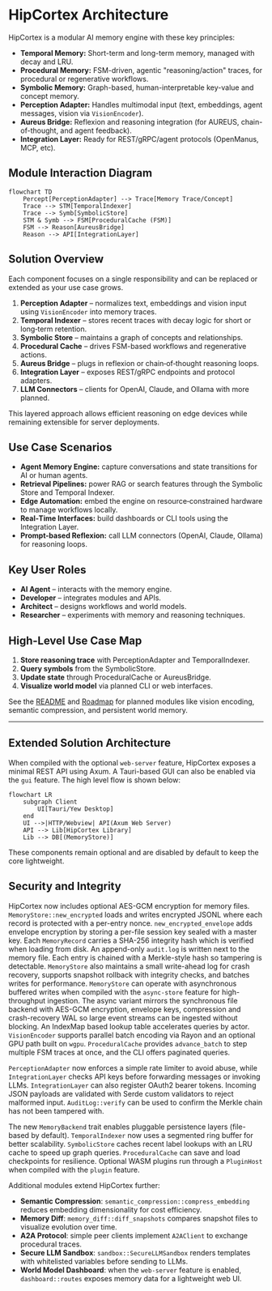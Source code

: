 # HipCortex Architecture

HipCortex is a modular AI memory engine with these key principles:

- **Temporal Memory:** Short-term and long-term memory, managed with decay and LRU.
- **Procedural Memory:** FSM-driven, agentic "reasoning/action" traces, for procedural or regenerative workflows.
- **Symbolic Memory:** Graph-based, human-interpretable key-value and concept memory.
- **Perception Adapter:** Handles multimodal input (text, embeddings, agent messages, vision via `VisionEncoder`).
- **Aureus Bridge:** Reflexion and reasoning integration (for AUREUS, chain-of-thought, and agent feedback).
- **Integration Layer:** Ready for REST/gRPC/agent protocols (OpenManus, MCP, etc).

## Module Interaction Diagram

```mermaid
flowchart TD
    Percept[PerceptionAdapter] --> Trace[Memory Trace/Concept]
    Trace --> STM[TemporalIndexer]
    Trace --> Symb[SymbolicStore]
    STM & Symb --> FSM[ProceduralCache (FSM)]
    FSM --> Reason[AureusBridge]
    Reason --> API[IntegrationLayer]
```

## Solution Overview

Each component focuses on a single responsibility and can be replaced or
extended as your use case grows.

1. **Perception Adapter** – normalizes text, embeddings and vision input using `VisionEncoder` into memory traces.
2. **Temporal Indexer** – stores recent traces with decay logic for short or
   long‑term retention.
3. **Symbolic Store** – maintains a graph of concepts and relationships.
4. **Procedural Cache** – drives FSM-based workflows and regenerative actions.
5. **Aureus Bridge** – plugs in reflexion or chain‑of‑thought reasoning loops.
6. **Integration Layer** – exposes REST/gRPC endpoints and protocol adapters.
7. **LLM Connectors** – clients for OpenAI, Claude, and Ollama with more planned.

This layered approach allows efficient reasoning on edge devices while remaining
extensible for server deployments.

## Use Case Scenarios

- **Agent Memory Engine:** capture conversations and state transitions for AI or
  human agents.
- **Retrieval Pipelines:** power RAG or search features through the Symbolic
  Store and Temporal Indexer.
- **Edge Automation:** embed the engine on resource‑constrained hardware to
  manage workflows locally.
- **Real‑Time Interfaces:** build dashboards or CLI tools using the Integration Layer.
- **Prompt-based Reflexion:** call LLM connectors (OpenAI, Claude, Ollama) for reasoning loops.

## Key User Roles
- **AI Agent** – interacts with the memory engine.
- **Developer** – integrates modules and APIs.
- **Architect** – designs workflows and world models.
- **Researcher** – experiments with memory and reasoning techniques.

## High-Level Use Case Map
1. **Store reasoning trace** with PerceptionAdapter and TemporalIndexer.
2. **Query symbols** from the SymbolicStore.
3. **Update state** through ProceduralCache or AureusBridge.
4. **Visualize world model** via planned CLI or web interfaces.

See the [README](../README.md) and [Roadmap](./roadmap.md) for planned modules
like vision encoding, semantic compression, and persistent world memory.

---

## Extended Solution Architecture

When compiled with the optional `web-server` feature, HipCortex exposes a minimal REST API using Axum. A Tauri-based GUI can also be enabled via the `gui` feature. The high level flow is shown below:

```mermaid
flowchart LR
    subgraph Client
        UI[Tauri/Yew Desktop]
    end
    UI -->|HTTP/Webview| API(Axum Web Server)
    API --> Lib[HipCortex Library]
    Lib --> DB[(MemoryStore)]
```

These components remain optional and are disabled by default to keep the core lightweight.

## Security and Integrity

HipCortex now includes optional AES-GCM encryption for memory files. `MemoryStore::new_encrypted` loads and writes encrypted JSONL where each record is protected with a per-entry nonce. `new_encrypted_envelope` adds envelope encryption by storing a per-file session key sealed with a master key. Each `MemoryRecord` carries a SHA-256 integrity hash which is verified when loading from disk.
An append-only `audit.log` is written next to the memory file. Each entry is chained with a Merkle-style hash so tampering is detectable. `MemoryStore` also maintains a small write-ahead log for crash recovery, supports snapshot rollback with integrity checks, and batches writes for performance.
`MemoryStore` can operate with asynchronous buffered writes when compiled with the `async-store` feature for high-throughput ingestion. The async variant mirrors the synchronous file backend with AES-GCM encryption, envelope keys, compression and crash-recovery WAL so large event streams can be ingested without blocking.
An IndexMap based lookup table accelerates queries by actor.
`VisionEncoder` supports parallel batch encoding via Rayon and an optional GPU path built on `wgpu`.
`ProceduralCache` provides `advance_batch` to step multiple FSM traces at once, and the CLI offers paginated queries.

`PerceptionAdapter` now enforces a simple rate limiter to avoid abuse, while `IntegrationLayer` checks API keys before forwarding messages or invoking LLMs.
`IntegrationLayer` can also register OAuth2 bearer tokens. Incoming JSON payloads are validated with Serde custom validators to reject malformed input.
`AuditLog::verify` can be used to confirm the Merkle chain has not been tampered with.

The new `MemoryBackend` trait enables pluggable persistence layers (file-based by default). `TemporalIndexer` now uses a segmented ring buffer for better scalability. `SymbolicStore` caches recent label lookups with an LRU cache to speed up graph queries. `ProceduralCache` can save and load checkpoints for resilience. Optional WASM plugins run through a `PluginHost` when compiled with the `plugin` feature.

Additional modules extend HipCortex further:

- **Semantic Compression**: `semantic_compression::compress_embedding` reduces embedding dimensionality for cost efficiency.
- **Memory Diff**: `memory_diff::diff_snapshots` compares snapshot files to visualize evolution over time.
- **A2A Protocol**: simple peer clients implement `A2AClient` to exchange procedural traces.
- **Secure LLM Sandbox**: `sandbox::SecureLLMSandbox` renders templates with whitelisted variables before sending to LLMs.
- **World Model Dashboard**: when the `web-server` feature is enabled, `dashboard::routes` exposes memory data for a lightweight web UI.
